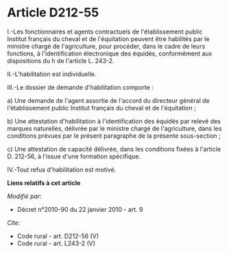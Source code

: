 # Article D212-55

I.-Les fonctionnaires et agents contractuels de l'établissement public Institut français du cheval et de l'équitation peuvent
être habilités par le ministre chargé de l'agriculture, pour procéder, dans le cadre de leurs fonctions, à l'identification
électronique des équidés, conformément aux dispositions du h de l'article L. 243-2. 

II.-L'habilitation est individuelle. 

III.-Le dossier de demande d'habilitation comporte : 

a) Une demande de l'agent assortie de l'accord du directeur général de l'établissement public Institut français du cheval et
de l'équitation ; 

b) Une attestation d'habilitation à l'identification des équidés par relevé des marques naturelles, délivrée par le ministre
chargé de l'agriculture, dans les conditions prévues par le présent paragraphe de la présente sous-section ; 

c) Une attestation de capacité délivrée, dans les conditions fixées à l'article D. 212-56, à l'issue d'une formation
spécifique. 

IV.-Tout refus d'habilitation est motivé.

**Liens relatifs à cet article**

_Modifié par_:

  - Décret n°2010-90 du 22 janvier 2010 - art. 9

_Cite_:

  - Code rural - art. D212-56 (V)
  - Code rural - art. L243-2 (V)
